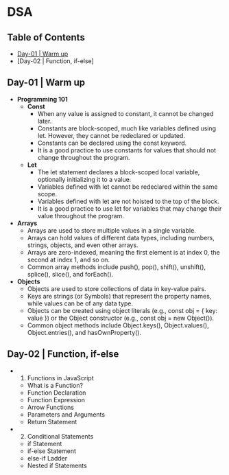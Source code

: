 # DSA

## Table of Contents

- [Day-01 | Warm up](#day-01--warm-up)
- [Day-02 | Function, if-else]

## Day-01 | Warm up

- **Programming 101**
  - **Const**
    - When any value is assigned to constant, it cannot be changed later.
    - Constants are block-scoped, much like variables defined using let. However, they cannot be redeclared or updated.
    - Constants can be declared using the const keyword.
    - It is a good practice to use constants for values that should not change throughout the program.
  - **Let**
    - The let statement declares a block-scoped local variable, optionally initializing it to a value.
    - Variables defined with let cannot be redeclared within the same scope.
    - Variables defined with let are not hoisted to the top of the block.
    - It is a good practice to use let for variables that may change their value throughout the program.
- **Arrays**
  - Arrays are used to store multiple values in a single variable.
  - Arrays can hold values of different data types, including numbers, strings, objects, and even other arrays.
  - Arrays are zero-indexed, meaning the first element is at index 0, the second at index 1, and so on.
  - Common array methods include push(), pop(), shift(), unshift(), splice(), slice(), and forEach().
- **Objects**
  - Objects are used to store collections of data in key-value pairs.
  - Keys are strings (or Symbols) that represent the property names, while values can be of any data type.
  - Objects can be created using object literals (e.g., const obj = { key: value }) or the Object constructor (e.g., const obj = new Object()).
  - Common object methods include Object.keys(), Object.values(), Object.entries(), and hasOwnProperty().

## Day-02 | Function, if-else

- 1. Functions in JavaScript

  - What is a Function?
  - Function Declaration
  - Function Expression
  - Arrow Functions
  - Parameters and Arguments
  - Return Statement

- 2. Conditional Statements
  - if Statement
  - if-else Statement
  - else-if Ladder
  - Nested if Statements
